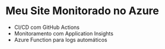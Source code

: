 # Meu Site Monitorado no Azure

- CI/CD com GitHub Actions
- Monitoramento com Application Insights
- Azure Function para logs automáticos
